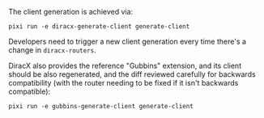 The client generation is achieved via:

```
pixi run -e diracx-generate-client generate-client
```

Developers need to trigger a new client generation every time there's a change in `diracx-routers`.

DiracX also provides the reference "Gubbins" extension, and its client should be also regenerated, and the diff reviewed carefully for backwards compatibility (with the router needing to be fixed if it isn't backwards compatible):

```
pixi run -e gubbins-generate-client generate-client
```
